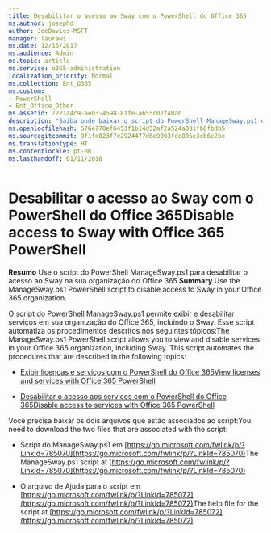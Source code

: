 ```yaml
---
title: Desabilitar o acesso ao Sway com o PowerShell do Office 365
ms.author: josephd
author: JoeDavies-MSFT
manager: laurawi
ms.date: 12/15/2017
ms.audience: Admin
ms.topic: article
ms.service: o365-administration
localization_priority: Normal
ms.collection: Ent_O365
ms.custom:
- PowerShell
- Ent_Office_Other
ms.assetid: 7221a4c9-ae03-4598-81fe-a655c02f40ab
description: "Saiba onde baixar o script do PowerShell ManageSway.ps1 que permite que você desabilite o acesso ao Sway na sua organização do Office 365."
ms.openlocfilehash: 576e770ef6453f1b14d52af2a524a081fb0fbdb5
ms.sourcegitcommit: 9f1fe023f7e2924477d6e9003fdc805e3cb6e2be
ms.translationtype: HT
ms.contentlocale: pt-BR
ms.lasthandoff: 01/11/2018
---
```

# <a name="disable-access-to-sway-with-office-365-powershell"></a><span data-ttu-id="9ecaa-103">Desabilitar o acesso ao Sway com o PowerShell do Office 365</span><span class="sxs-lookup"><span data-stu-id="9ecaa-103">Disable access to Sway with Office 365 PowerShell</span></span>

<span data-ttu-id="9ecaa-104">**Resumo** Use o script do PowerShell ManageSway.ps1 para desabilitar o acesso ao Sway na sua organização do Office 365.</span><span class="sxs-lookup"><span data-stu-id="9ecaa-104">**Summary** Use the ManageSway.ps1 PowerShell script to disable access to Sway in your Office 365 organization.</span></span>
  
<span data-ttu-id="9ecaa-p101">O script do PowerShell ManageSway.ps1 permite exibir e desabilitar serviços em sua organização do Office 365, incluindo o Sway. Esse script automatiza os procedimentos descritos nos seguintes tópicos:</span><span class="sxs-lookup"><span data-stu-id="9ecaa-p101">The ManageSway.ps1 PowerShell script allows you to view and disable services in your Office 365 organization, including Sway. This script automates the procedures that are described in the following topics:</span></span>
  
- [<span data-ttu-id="9ecaa-107">Exibir licenças e serviços com o PowerShell do Office 365</span><span class="sxs-lookup"><span data-stu-id="9ecaa-107">View licenses and services with Office 365 PowerShell</span></span>](view-licenses-and-services-with-office-365-powershell.md)
    
- [<span data-ttu-id="9ecaa-108">Desabilitar o acesso aos serviços com o PowerShell do Office 365</span><span class="sxs-lookup"><span data-stu-id="9ecaa-108">Disable access to services with Office 365 PowerShell</span></span>](disable-access-to-services-with-office-365-powershell.md)
    
<span data-ttu-id="9ecaa-109">Você precisa baixar os dois arquivos que estão associados ao script:</span><span class="sxs-lookup"><span data-stu-id="9ecaa-109">You need to download the two files that are associated with the script:</span></span>
  
- <span data-ttu-id="9ecaa-110">Script do ManageSway.ps1 em [https://go.microsoft.com/fwlink/p/?LinkId=785070](https://go.microsoft.com/fwlink/p/?LinkId=785070)</span><span class="sxs-lookup"><span data-stu-id="9ecaa-110">The ManageSway.ps1 script at [https://go.microsoft.com/fwlink/p/?LinkId=785070](https://go.microsoft.com/fwlink/p/?LinkId=785070)</span></span>
    
- <span data-ttu-id="9ecaa-111">O arquivo de Ajuda para o script em [https://go.microsoft.com/fwlink/p/?LinkId=785072](https://go.microsoft.com/fwlink/p/?LinkId=785072)</span><span class="sxs-lookup"><span data-stu-id="9ecaa-111">The help file for the script at [https://go.microsoft.com/fwlink/p/?LinkId=785072](https://go.microsoft.com/fwlink/p/?LinkId=785072)</span></span>
    

